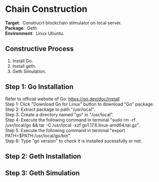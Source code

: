 # **Chain Construction**
**Target**:&nbsp; Construcrt blockchain stimulator on local server.  
**Package**:&nbsp; Geth.  
**Environment**:&nbsp; Linux Ubuntu.
## **Constructive Process**
1. Install Go.  
2. Install geth.
3. Geth Simulation.
## **Step 1: Go Installation**
Refer to official website of Go: https://go.dev/doc/install  
Step 1: Click "Download Go for Linux" button to download "Go" package.  
Step 2: Extract package to path "/usr/local".  
Step 3: Create a directory named "go" in "/usr/local".  
Step 4: Execute the following command in terminal "sudo rm -rf /usr/local/go && tar -C /usr/local -xzf go1.17.6.linux-amd64.tar.gz".  
Step 5: Execute the following command in terminal "export PATH=$PATH:/usr/local/go/bin".  
Step 6: Type "go version" to check it is installed sucessfully or not.   

## **Step 2: Geth Installation**
## **Step 3: Geth Simulation**
